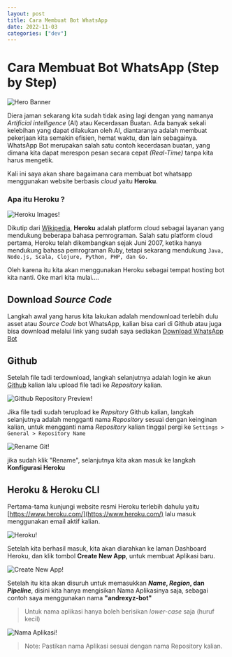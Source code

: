 ```yaml
---
layout: post
title: Cara Membuat Bot WhatsApp
date: 2022-11-03
categories: ["dev"]
---
```


# Cara Membuat Bot WhatsApp (Step by Step)

<img style="image-size:cover; border-radius: 2%" src="https://i.ibb.co/C68VJDZ/Hero-Banner.jpg" alt="Hero Banner">

Diera jaman sekarang kita sudah tidak asing lagi dengan yang namanya _Artificial intelligence_ (AI) atau Kecerdasan Buatan. Ada banyak sekali kelebihan yang dapat dilakukan oleh AI, diantaranya adalah membuat pekerjaan kita semakin efisien, hemat waktu, dan lain sebagainya. WhatsApp Bot merupakan salah satu contoh kecerdasan buatan, yang dimana kita dapat merespon pesan secara cepat _(Real-Time)_ tanpa kita harus mengetik.

Kali ini saya akan share bagaimana cara membuat bot whatsapp menggunakan website berbasis _cloud_ yaitu **Heroku**.

### Apa itu Heroku ?

![Heroku Images!](https://i.postimg.cc/pd2GdL7K/heroku.png "Heroku")

Dikutip dari [Wikipedia](https://en.wikipedia.org/wiki/Heroku), **Heroku** adalah platform cloud sebagai layanan yang mendukung beberapa bahasa pemrograman. Salah satu platform cloud pertama, Heroku telah dikembangkan sejak Juni 2007, ketika hanya mendukung bahasa pemrograman Ruby, tetapi sekarang mendukung `Java, Node.js, Scala, Clojure, Python, PHP, dan Go.`

Oleh karena itu kita akan menggunakan Heroku sebagai tempat hosting bot kita nanti. Oke mari kita mulai....

## Download _Source Code_

Langkah awal yang harus kita lakukan adalah mendownload terlebih dulu asset atau _Source Code_ bot WhatsApp, kalian bisa cari di Github atau juga bisa download melalui link yang sudah saya sediakan <a href="https://github.com/4ndrexyz/KatoBot-v1" target="_blank">Download WhatsApp Bot</a> 

## Github

Setelah file tadi terdownload, langkah selanjutnya adalah login ke akun [Github](https://github.com) kalian lalu upload file tadi ke _Repository_ kalian.

![Github Repository Preview!](https://i.postimg.cc/tT2FBrwX/reepoo.jpg "Github Repository Preview")

Jika file tadi sudah terupload ke _Repsitory_ Github kalian, langkah selanjutnya adalah mengganti nama _Repository_ sesuai dengan keinginan kalian, untuk mengganti nama _Repository_ kalian tinggal pergi ke `Settings > General > Repository Name`

![Rename Git!](https://i.postimg.cc/MG1cFscC/rename.jpg "Rename Repository")

jika sudah klik "Rename", selanjutnya kita akan masuk ke langkah **Konfigurasi Heroku**

## Heroku & Heroku CLI

Pertama-tama kunjungi website resmi Heroku terlebih dahulu yaitu [https://www.heroku.com/](https://www.heroku.com/) lalu masuk menggunakan email aktif kalian.

![Heroku!](https://i.postimg.cc/yNxRnDb1/login-heroku.png "Heroku Web Preview")

Setelah kita berhasil masuk, kita akan diarahkan ke laman Dashboard Heroku, dan klik tombol **Create New App**, untuk membuat Aplikasi baru.

![Create New App!](https://i.postimg.cc/bNVFZrFC/create-app.jpg "Create New App")

Setelah itu kita akan disuruh untuk memasukkan **_Name_, _Region_, dan _Pipeline_**, disini kita hanya mengisikan Nama Aplikasinya saja, sebagai contoh saya menggunakan nama **"andrexyz-bot"**

> Untuk nama aplikasi hanya boleh berisikan _lower-case_ saja (huruf kecil)

![Nama Aplikasi!](https://i.postimg.cc/Gh4xSQqK/name-app.jpg "Nama Aplikasi Heroku")

> Note: 
> Pastikan nama Aplikasi sesuai dengan nama Repository kalian. 

